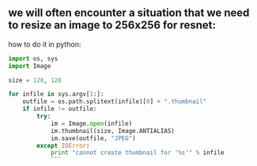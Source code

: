 ## we will often encounter a situation that we need to resize an image to 256x256 for resnet:
how to do it in python:
```python
import os, sys
import Image

size = 128, 128

for infile in sys.argv[1:]:
    outfile = os.path.splitext(infile)[0] + ".thumbnail"
    if infile != outfile:
        try:
            im = Image.open(infile)
            im.thumbnail(size, Image.ANTIALIAS)
            im.save(outfile, "JPEG")
        except IOError:
            print "cannot create thumbnail for '%s'" % infile
            ```
